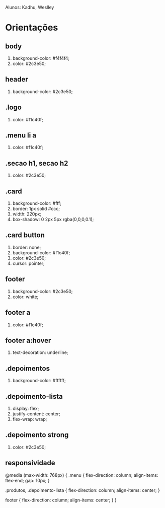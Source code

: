 Alunos: Kadhu, Weslley

# Orientações

## body
1. background-color: #f4f4f4;
2. color: #2c3e50;

## header
1. background-color: #2c3e50;

## .logo
1. color: #f1c40f;

## .menu li a
1. color: #f1c40f;

## .secao h1, secao h2
1. color: #2c3e50;

## .card
1. background-color: #fff;
2. border: 1px solid #ccc;
3. width: 220px;
4. box-shadow: 0 2px 5px rgba(0,0,0,0.1);

## .card button
1. border: none;
2. background-color: #f1c40f;
3. color: #2c3e50;
4. cursor: pointer;

## footer
1. background-color: #2c3e50;
2. color: white;

## footer a
1. color: #f1c40f;

## footer a:hover
1. text-decoration: underline;

## .depoimentos
1. background-color: #ffffff;

## .depoimento-lista
1. display: flex;
2. justify-content: center;
3. flex-wrap: wrap;

## .depoimento strong
1. color: #2c3e50;

## responsividade
@media (max-width: 768px) {
  .menu {
    flex-direction: column;
    align-items: flex-end;
    gap: 10px;
  }

  .produtos, .depoimento-lista {
    flex-direction: column;
    align-items: center;
  }

  footer {
    flex-direction: column;
    align-items: center;
  }
}

